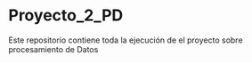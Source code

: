# Proyecto_2_PD
Este repositorio contiene toda la ejecución de el proyecto sobre procesamiento de Datos
